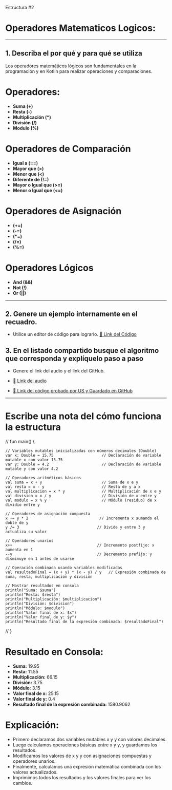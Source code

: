 Estructura #2

# Operadores Matematicos Logicos:

---

## 1. Describa el por qué y para qué se utiliza

Los operadores matemáticos lógicos son fundamentales en la programación y en Kotlin para realizar
operaciones y comparaciones.

# Operadores:

- **Suma (+)**
- **Resta (-)**
- **Multiplicación (*)**
- **División (/)**
- **Modulo (%)**

# Operadores de Comparación

- **Igual a (==)**
- **Mayor que (>)**
- **Menor que (<)**
- **Diferente de (!=)**
- **Mayor o Igual que (>=)**
- **Menor o Igual que (<=)**

# Operadores de Asignación

- **(+=)**
- **(-=)**
- **(*=)**
- **(/=)**
- **(%=)**

# Operadores Lógicos

- **And (&&)**
- **Not (!)**
- **Or (||)**

---

## 2. Genere un ejemplo internamente en el recuadro.

- Utilice un editor de código para lograrlo.
  [🔗 Link del Código](https://pl.kotl.in/_HgKSBlEi)

## 3. En el listado compartido busque el algoritmo que corresponda y explíquelo paso a paso

- Genere el link del audio y el link del GitHub.
  
- [🔗 Link del audio](https://github.com/mejia-Xsbethx15162/FichasExpos/raw/refs/heads/main/OperadoresMat/OperadoresMat.ogg)
- [🔗 Link del código probado por US y Guardado en GitHub](https://github.com/mejia-Xsbethx15162/FichasExpos/blob/aab98304ca08d09debffad9ad50e79ed91ad0364/OperadoresMat/OperadoresMat.png)

---

# Escribe una nota del cómo funciona la estructura

// fun main() {

    // Variables mutables inicializadas con números decimales (Double)
    var x: Double = 15.75                     // Declaración de variable mutable x con valor 15.75
    var y: Double = 4.2                       // Declaración de variable mutable y con valor 4.2

    // Operadores aritméticos básicos
    val suma = x + y                          // Suma de x e y
    val resta = x - y                         // Resta de y a x
    val multiplicacion = x * y                // Multiplicación de x e y
    val division = x / y                      // División de x entre y
    val modulo = x % y                        // Módulo (residuo) de x dividio entre y

    // Operadores de asignación compuesta
    x += y * 2                               // Incrementa x sumando el doble de y
    y /= 3                                  // Divide y entre 3 y actualiza su valor

    // Operadores unarios
    x++                                     // Incremento postfijo: x aumenta en 1
    --y                                     // Decremento prefijo: y disminuye en 1 antes de usarse

    // Operación combinada usando variables modificadas
    val resultadoFinal = (x + y) * (x - y) / y   // Expresión combinada de suma, resta, multiplicación y división

    // Mostrar resultados en consola
    println("Suma: $suma")
    println("Resta: $resta")
    println("Multiplicación: $multiplicacion")
    println("División: $division")
    println("Módulo: $modulo")
    println("Valor final de x: $x")
    println("Valor final de y: $y")
    println("Resultado final de la expresión combinada: $resultadoFinal")
// }


# Resultado en Consola:

- **Suma:** 19.95
- **Resta:** 11.55
- **Multiplicación:** 66.15
- **División:** 3.75
- **Módulo:** 3.15
- **Valor final de x:** 25.15
- **Valor final de y:** 0.4
- **Resultado final de la expresión combinada:** 1580.9062


# Explicación:

- Primero declaramos dos variables mutables x y y con valores decimales.
- Luego calculamos operaciones básicas entre x y y, y guardamos los resultados.
- Modificamos los valores de x y y con asignaciones compuestas y operadores unarios.
- Finalmente, calculamos una expresión matemática combinada con los valores actualizados.
- Imprimimos todos los resultados y los valores finales para ver los cambios.

